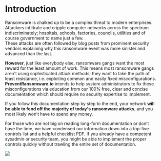 
# Introduction
Ransomware is chalked up to be a complex threat to modern enterprises. Attackers infiltrate and cripple computer networks across the spectrum indiscriminately; hospitals, schools, factories, councils, utilities and of course government to name just a few.   
These attacks are often followed by blog posts from prominent security vendors explaining why this ransomware event was more sinister and advanced than the last.

**However**, just like everybody else, ransomware gangs want the most reward for the least amount of work.
This means most ransomware gangs aren't using sophisticated attack methods; they want to take the path of least resistance, i.e. exploiting common and easily fixed misconfigurations. **PreventRansomware.io** intends to help system administrators to fix these misconfigurations via education from our 100% free, clear and concise documentation which should require no security expertise to implement.


If you follow this documentation step by step to the end, your network **will be able to fend off the majority of today's ransomware attacks**, and you most likely won't have to spend any money.

For those who are not big on reading long-form documentation or don’t have the time, we have condensed our information down into a top-five controls list and a helpful checklist PDF. If you already have a competent sysadmin or security team, you might be able to implement the proper controls quickly without trawling the entire set of documentation.


![](../.gitbook/assets/auditgpo.png)

